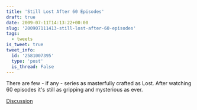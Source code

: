 ```yaml
---
title: 'Still Lost After 60 Episodes'
draft: true
date: 2009-07-11T14:13:22+00:00
slug: '200907111413-still-lost-after-60-episodes'
tags:
  - tweets
is_tweet: true
tweet_info:
  id: '2581007395'
  type: 'post'
  is_thread: False
---
```




There are few - if any - series as masterfully crafted as Lost. After watching 60 episodes it's still as gripping and mysterious as ever.

[Discussion](https://x.com/sytelus/status/2581007395)
